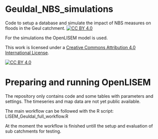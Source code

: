 # Geuldal_NBS_simulations
Code to setup a database and simulate the impact of NBS measures on floods in the Geul catchment.
[![CC BY 4.0][cc-by-shield]][cc-by]

For the simulations the OpenLISEM model is used.


This work is licensed under a
[Creative Commons Attribution 4.0 International License][cc-by].

[![CC BY 4.0][cc-by-image]][cc-by]

[cc-by]: http://creativecommons.org/licenses/by/4.0/
[cc-by-image]: https://i.creativecommons.org/l/by/4.0/88x31.png
[cc-by-shield]: https://img.shields.io/badge/License-CC%20BY%204.0-lightgrey.svg

# Preparing and running OpenLISEM
The repository only contains code and some tables with parameters and settings. The timeseries and map data are not yet public available.

The main workflow can be followed with the R script: LISEM_Geuldal_full_workflow.R

At the moment the workflow is finished untill the setup and evaluation of sub catchments for testing.
